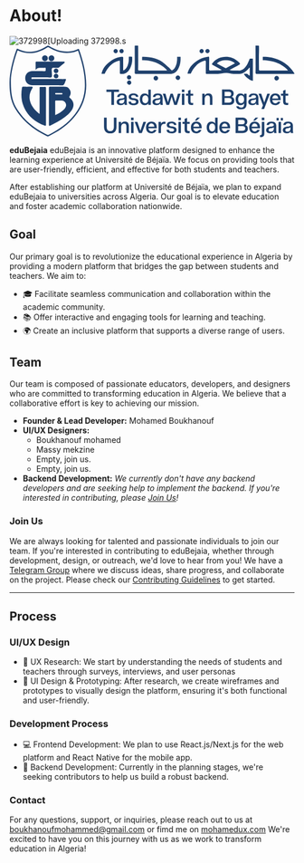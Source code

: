 # About!

![372998](https://github.com/user-attachments/assets/ba87e002-6e0d-4f4d-948f-c552e418145e)[Uploading 372998.s<?xml version="1.0" encoding="UTF-8"?>
<svg xmlns="http://www.w3.org/2000/svg" xmlns:xlink="http://www.w3.org/1999/xlink" width="381.74pt" height="122.55pt" viewBox="0 0 381.74 122.55" version="1.1">
<defs>
<clipPath id="clip1">
  <path d="M 329 0 L 381.738281 0 L 381.738281 38 L 329 38 Z M 329 0 "/>
</clipPath>
<clipPath id="clip2">
  <path d="M 335 96 L 342 96 L 342 122.550781 L 335 122.550781 Z M 335 96 "/>
</clipPath>
</defs>
<g id="surface1">
<path style=" stroke:none;fill-rule:nonzero;fill:rgb(11.799622%,25.099182%,42.399597%);fill-opacity:1;" d="M 277.8125 23.972656 C 281.410156 25.917969 284.992188 27.867188 288.589844 29.789063 C 289.035156 30.027344 289.464844 30.375 290.097656 30.03125 C 294.027344 27.902344 297.980469 25.820313 301.988281 23.6875 C 295.910156 17.996094 283.089844 18.214844 277.8125 23.972656 M 284.257813 32.554688 C 280.097656 30.261719 276.269531 28.054688 272.347656 26.035156 C 270.878906 25.277344 270.910156 24.742188 271.839844 23.519531 C 279.644531 13.242188 295.839844 12.054688 305.878906 21.082031 C 309.851563 24.648438 309.847656 24.648438 305.167969 27.097656 C 301.753906 28.886719 298.34375 30.679688 294.742188 32.570313 C 296.410156 33.304688 297.917969 33.265625 299.394531 33.300781 C 301.644531 33.351563 303.921875 33.109375 306.140625 33.359375 C 307.414063 33.503906 308.585938 33.421875 309.671875 33.148438 C 312.246094 32.503906 313.9375 30.917969 315.066406 29.789063 C 317.882813 26.988281 319.253906 23.675781 321.347656 18.609375 C 321.546875 18.121094 321.710938 17.71875 321.8125 17.460938 C 322.464844 17.425781 323.144531 17.394531 323.839844 17.382813 C 324.578125 17.367188 325.296875 17.371094 325.988281 17.382813 L 326.019531 20.167969 L 326.019531 47.160156 C 322.289063 46.90625 315.617188 41.746094 313.820313 37.710938 L 318.304688 37.703125 C 319.039063 38.425781 319.6875 39.003906 320.195313 39.441406 C 320.441406 39.652344 320.96875 40.09375 321.457031 39.992188 C 321.605469 39.960938 321.675781 39.898438 321.699219 39.875 C 321.894531 39.664063 321.761719 39.25 321.765625 38.960938 C 321.777344 35.84375 321.773438 32.722656 321.773438 29.617188 C 320.980469 29.375 320.882813 30.007813 320.632813 30.316406 C 318.941406 32.398438 316.980469 34.167969 314.761719 35.667969 C 312.5625 37.15625 310.203125 37.96875 307.480469 37.890625 C 303.332031 37.773438 299.046875 38.347656 295.085938 37.148438 C 291.203125 35.972656 287.683594 36.574219 283.902344 37.25 C 277.371094 38.421875 270.714844 37.722656 264.113281 37.871094 C 262.785156 37.902344 262.988281 37.023438 262.988281 36.222656 C 262.984375 31.449219 262.898438 26.671875 263.027344 21.90625 C 263.082031 19.925781 262.382813 19.808594 260.804688 20.347656 C 253.351563 22.890625 250.839844 26.015625 250.839844 26.015625 C 246.753906 29.886719 244.273438 34.171875 242.785156 37.484375 C 242.527344 37.613281 238.507813 37.578125 238.421875 37.441406 C 238.476563 37.214844 238.550781 36.898438 238.648438 36.519531 C 238.898438 35.578125 239.523438 33.441406 240.796875 31.101563 C 241.839844 29.179688 243.148438 27.40625 244.707031 25.789063 C 250.453125 19.828125 257.253906 15.847656 265.628906 14.890625 C 266.960938 14.738281 267.511719 14.953125 267.476563 16.511719 C 267.367188 21.554688 267.480469 26.601563 267.402344 31.648438 C 267.382813 32.992188 267.761719 33.386719 269.105469 33.34375 C 273.191406 33.199219 277.277344 33.191406 281.367188 33.121094 C 282.253906 33.105469 283.136719 33.054688 284.257813 32.554688 "/>
<path style=" stroke:none;fill-rule:nonzero;fill:rgb(13.699341%,26.699829%,43.499756%);fill-opacity:1;" d="M 1.824219 46.816406 C 1.824219 66.066406 4.074219 75.328125 9.960938 84.695313 C 19.832031 100.414063 33.941406 111.230469 50.402344 119.269531 C 51.144531 119.632813 51.792969 119.617188 52.527344 119.246094 C 66.042969 112.421875 78.257813 103.984375 87.566406 91.761719 C 95.855469 80.871094 100.554688 68.769531 100.929688 55.007813 C 101.378906 38.601563 97.4375 23.042969 92.171875 7.710938 C 91.828125 6.710938 91.363281 6.75 90.554688 7.101563 C 87.855469 8.277344 85.03125 9.015625 82.117188 9.40625 C 71.585938 10.8125 62.042969 7.941406 53.089844 2.621094 C 52.085938 2.027344 51.425781 1.960938 50.378906 2.613281 C 38.269531 10.203125 25.570313 12.796875 11.972656 6.839844 C 10.890625 6.363281 10.71875 6.859375 10.441406 7.652344 C 5.324219 22.179688 1.933594 37.039063 1.824219 46.816406 M 0 49.261719 C 0.199219 36.214844 3.789063 20.503906 9.421875 5.195313 C 9.738281 4.34375 9.9375 3.820313 11.113281 4.40625 C 24.875 11.253906 37.769531 8.625 50.078125 0.613281 C 51.308594 -0.1875 52.050781 -0.160156 53.222656 0.570313 C 61.574219 5.777344 70.550781 8.714844 80.535156 7.777344 C 84.363281 7.417969 88.046875 6.488281 91.445313 4.652344 C 92.34375 4.164063 92.753906 4.03125 93.160156 5.171875 C 98.613281 20.441406 102.644531 35.972656 102.792969 52.339844 C 102.960938 70.71875 95.921875 86.109375 83.574219 99.289063 C 74.851563 108.601563 64.324219 115.453125 52.929688 121.042969 C 52.152344 121.429688 51.441406 121.761719 50.449219 121.289063 C 33.066406 113 18.300781 101.636719 8.039063 85.046875 C 2.382813 75.90625 0 65.941406 0 49.261719 "/>
<path style=" stroke:none;fill-rule:nonzero;fill:rgb(13.699341%,26.699829%,43.499756%);fill-opacity:1;" d="M 211.226563 33.171875 C 209.546875 31.324219 207.777344 29.710938 205.914063 28.296875 C 199.933594 23.757813 194.195313 22.070313 191.390625 21.28125 C 188.5 20.46875 184.371094 19.605469 179.304688 19.523438 C 178.769531 19.515625 178.234375 19.503906 177.699219 19.492188 C 177.515625 19.046875 177.597656 15.386719 177.804688 14.941406 C 178.371094 14.949219 178.945313 14.957031 179.515625 14.964844 C 184.425781 15.039063 189.714844 15.734375 194.496094 17.007813 C 199.628906 18.378906 203.921875 20.859375 207.878906 24.371094 C 208.507813 24.929688 209.128906 25.5 209.753906 26.070313 C 211.980469 28.101563 214.429688 29.972656 216.351563 32.3125 C 217.195313 33.34375 217.835938 33.191406 218.734375 32.609375 C 222.792969 30 223.996094 23.082031 223.996094 23.082031 C 224.296875 21.667969 224.613281 19.585938 224.566406 17.003906 C 224.5625 16.347656 224.5625 15.695313 224.5625 15.042969 C 225.269531 14.960938 228.472656 14.964844 229.128906 15.042969 C 229.136719 15.300781 229.148438 15.554688 229.15625 15.8125 C 229.285156 18.933594 229.1875 25.722656 225.664063 31.589844 C 223.777344 34.734375 221.910156 35.941406 221.171875 36.367188 C 219.390625 37.402344 217.289063 37.917969 214.828125 37.90625 C 199.832031 37.816406 184.835938 37.839844 169.839844 37.914063 C 168.988281 37.917969 168.460938 37.796875 168.144531 37.476563 C 167.59375 36.914063 167.703125 35.984375 167.722656 35.738281 C 167.882813 34 167.839844 20.675781 167.707031 1.796875 C 167.734375 1.25 167.765625 0.703125 167.789063 0.160156 C 168.359375 0.0117188 171.742188 0.0117188 172.316406 0.160156 C 172.339844 0.695313 172.363281 1.234375 172.386719 1.773438 C 172.460938 18.3125 172.464844 29.925781 172.308594 31.421875 C 172.285156 31.632813 172.179688 32.453125 172.660156 32.953125 C 172.910156 33.214844 173.335938 33.339844 174.039063 33.335938 C 185.972656 33.273438 197.898438 33.300781 209.828125 33.296875 C 210.152344 33.296875 210.476563 33.242188 211.226563 33.171875 "/>
<g clip-path="url(#clip1)" clip-rule="nonzero">
<path style=" stroke:none;fill-rule:nonzero;fill:rgb(11.799622%,25.099182%,42.399597%);fill-opacity:1;" d="M 373.03125 33.144531 C 371.632813 31.5625 370.175781 30.171875 368.648438 28.9375 C 368.648438 28.933594 365.363281 26.269531 361.078125 24.195313 C 352.945313 20.257813 343.03125 19.601563 340.765625 19.476563 C 340.277344 19.457031 339.789063 19.4375 339.300781 19.414063 C 339.277344 18.679688 339.265625 17.921875 339.269531 17.144531 C 339.269531 16.414063 339.28125 15.703125 339.300781 15.003906 C 339.835938 15.007813 340.371094 15.011719 340.90625 15.015625 C 346.117188 15.046875 354.503906 15.851563 363.261719 20.300781 C 369.117188 23.277344 372.890625 26.765625 374.027344 27.804688 C 377.097656 30.628906 379.628906 33.894531 381.742188 37.480469 C 381.152344 38.117188 380.503906 37.847656 379.9375 37.847656 C 363.847656 37.867188 347.757813 37.832031 331.667969 37.90625 C 330.816406 37.910156 330.296875 37.789063 329.988281 37.472656 C 329.4375 36.914063 329.554688 35.988281 329.578125 35.746094 C 329.746094 34.015625 329.703125 20.710938 329.5625 1.796875 C 329.558594 1.210938 329.558594 0.628906 329.554688 0.046875 C 330.183594 -0.0625 333.527344 0.0234375 334.160156 0.160156 C 334.167969 0.6875 334.179688 1.214844 334.1875 1.746094 C 334.257813 5.257813 334.1875 8.082031 334.121094 9.882813 C 333.863281 17.121094 334.132813 24.367188 334.121094 31.605469 C 334.117188 32.640625 334.070313 33.355469 335.554688 33.347656 C 347.621094 33.285156 359.6875 33.308594 371.753906 33.304688 C 372.015625 33.304688 372.28125 33.242188 373.03125 33.144531 "/>
</g>
<path style=" stroke:none;fill-rule:nonzero;fill:rgb(11.799622%,25.099182%,42.399597%);fill-opacity:1;" d="M 152.269531 24.273438 C 152.269531 26.796875 152.324219 29.320313 152.25 31.839844 C 152.207031 33.328125 152.769531 33.261719 153.785156 32.664063 C 156.820313 30.871094 158.179688 26.96875 158.179688 26.96875 C 159.675781 23.140625 159.945313 19.421875 159.824219 16.539063 C 159.859375 15.964844 159.894531 15.390625 159.925781 14.8125 C 160.789063 14.871094 163.761719 14.90625 164.300781 14.890625 C 164.320313 15.445313 164.339844 16 164.355469 16.554688 C 164.546875 19.875 164.320313 25.292969 161.402344 30.625 C 159.191406 34.65625 156.828125 36.128906 156.242188 36.457031 C 154.300781 37.550781 151.992188 38.046875 149.289063 37.898438 C 148.085938 37.835938 147.835938 37.445313 147.847656 36.351563 C 147.894531 31.578125 147.871094 26.808594 147.867188 22.039063 C 147.863281 19.761719 147.824219 19.652344 145.582031 20.40625 C 139.539063 22.445313 137.089844 24.808594 136.105469 25.667969 C 131.332031 29.847656 128.746094 34.816406 127.476563 37.753906 C 126.820313 37.710938 123.898438 37.761719 123.253906 37.828125 C 123.324219 37.441406 123.4375 36.871094 123.613281 36.191406 C 125.335938 29.523438 129.746094 25.289063 132.476563 23.015625 C 137.578125 18.765625 143.265625 15.71875 150.003906 14.941406 C 151.636719 14.753906 152.496094 14.890625 152.320313 16.921875 C 152.109375 19.355469 152.269531 21.820313 152.269531 24.273438 "/>
<path style=" stroke:none;fill-rule:nonzero;fill:rgb(11.799622%,25.099182%,42.399597%);fill-opacity:1;" d="M 225.652344 46.03125 C 224.117188 46.050781 222.492188 44.433594 222.480469 42.871094 C 222.46875 41.351563 223.921875 39.910156 225.507813 39.863281 C 227.164063 39.820313 228.664063 41.308594 228.632813 42.964844 C 228.601563 44.5625 227.195313 46.007813 225.652344 46.03125 "/>
<path style=" stroke:none;fill-rule:nonzero;fill:rgb(11.799622%,25.099182%,42.399597%);fill-opacity:1;" d="M 360.941406 43.566406 C 360.941406 45.132813 359.332031 46.726563 357.773438 46.703125 C 356.226563 46.683594 354.796875 45.230469 354.777344 43.660156 C 354.757813 42.003906 356.273438 40.503906 357.914063 40.558594 C 359.503906 40.609375 360.941406 42.039063 360.941406 43.566406 "/>
<path style=" stroke:none;fill-rule:nonzero;fill:rgb(11.799622%,25.099182%,42.399597%);fill-opacity:1;" d="M 199.101563 43.507813 C 199.132813 45.109375 197.617188 46.679688 196.019531 46.703125 C 194.484375 46.722656 193.015625 45.285156 192.964844 43.714844 C 192.910156 42.058594 194.371094 40.566406 196.054688 40.558594 C 197.664063 40.550781 199.074219 41.914063 199.101563 43.507813 "/>
<path style=" stroke:none;fill-rule:nonzero;fill:rgb(13.699341%,26.699829%,43.499756%);fill-opacity:1;" d="M 268.0625 7.285156 C 268.101563 8.765625 266.769531 10.125 265.246094 10.164063 C 263.757813 10.199219 262.371094 8.898438 262.296875 7.394531 C 262.222656 5.824219 263.574219 4.488281 265.253906 4.480469 C 266.851563 4.46875 268.019531 5.636719 268.0625 7.285156 "/>
<path style=" stroke:none;fill-rule:nonzero;fill:rgb(11.799622%,25.099182%,42.399597%);fill-opacity:1;" d="M 260.144531 7.277344 C 260.15625 8.820313 258.882813 10.148438 257.371094 10.160156 C 255.804688 10.171875 254.523438 8.914063 254.519531 7.355469 C 254.515625 5.796875 255.757813 4.519531 257.3125 4.484375 C 258.859375 4.453125 260.128906 5.699219 260.144531 7.277344 "/>
<path style=" stroke:none;fill-rule:nonzero;fill:rgb(11.799622%,25.099182%,42.399597%);fill-opacity:1;" d="M 152.917969 7.292969 C 152.941406 8.8125 151.582031 10.175781 150.066406 10.15625 C 148.519531 10.140625 147.183594 8.816406 147.164063 7.289063 C 147.148438 5.847656 148.535156 4.519531 150.097656 4.484375 C 151.753906 4.449219 152.890625 5.582031 152.917969 7.292969 "/>
<path style=" stroke:none;fill-rule:nonzero;fill:rgb(11.799622%,25.099182%,42.399597%);fill-opacity:1;" d="M 145.089844 7.367188 C 145.066406 8.84375 143.660156 10.1875 142.164063 10.15625 C 140.644531 10.125 139.308594 8.746094 139.355469 7.265625 C 139.40625 5.75 140.757813 4.460938 142.273438 4.484375 C 143.789063 4.511719 145.109375 5.859375 145.089844 7.367188 "/>
<path style=" stroke:none;fill-rule:nonzero;fill:rgb(11.799622%,25.099182%,42.399597%);fill-opacity:1;" d="M 160.34375 46.632813 C 161.8125 46.640625 163.179688 48.054688 163.15625 49.539063 C 163.136719 51.03125 161.738281 52.398438 160.265625 52.367188 C 158.773438 52.335938 157.394531 50.933594 157.425781 49.46875 C 157.457031 48.023438 158.894531 46.621094 160.34375 46.632813 "/>
<path style=" stroke:none;fill-rule:nonzero;fill:rgb(11.799622%,25.099182%,42.399597%);fill-opacity:1;" d="M 163.027344 42.386719 C 163.070313 43.878906 161.722656 45.300781 160.234375 45.34375 C 158.796875 45.382813 157.328125 43.988281 157.289063 42.539063 C 157.246094 41.015625 158.53125 39.671875 160.074219 39.617188 C 161.597656 39.5625 162.984375 40.863281 163.027344 42.386719 "/>
<path style=" stroke:none;fill-rule:nonzero;fill:rgb(11.799622%,25.099182%,42.399597%);fill-opacity:1;" d="M 65.875 65.378906 C 67.164063 65.378906 68.457031 65.371094 69.742188 65.382813 C 70.472656 65.386719 70.941406 65.070313 70.933594 64.324219 C 70.921875 63.542969 70.382813 63.34375 69.683594 63.351563 C 67.171875 63.363281 64.660156 63.371094 62.148438 63.347656 C 61.460938 63.339844 61.1875 63.566406 61.195313 64.28125 C 61.207031 65.011719 61.355469 65.429688 62.210938 65.390625 C 63.429688 65.339844 64.652344 65.378906 65.875 65.378906 M 61.210938 93.019531 C 65.660156 90.863281 69.683594 88.628906 72.980469 85.308594 C 74.230469 84.046875 75.242188 82.597656 75.679688 80.8125 C 76.539063 77.300781 73.640625 73.472656 70.082031 73.460938 C 67.625 73.453125 65.167969 73.507813 62.71875 73.4375 C 61.617188 73.40625 61.171875 73.65625 61.183594 74.878906 C 61.246094 80.808594 61.210938 86.738281 61.210938 93.019531 M 52.792969 81.175781 C 52.792969 73.140625 52.835938 65.101563 52.757813 57.0625 C 52.742188 55.40625 53.320313 54.960938 54.875 54.976563 C 61.6875 55.03125 68.496094 54.976563 75.308594 55.011719 C 78.070313 55.027344 79.53125 57.039063 80.746094 59.078125 C 82.523438 62.066406 82.246094 65.144531 80.382813 68.03125 C 79.832031 68.882813 80.0625 69.238281 80.746094 69.828125 C 86.597656 74.882813 87.3125 80.550781 82.96875 86.96875 C 80.40625 90.75 76.96875 93.632813 73.324219 96.285156 C 67.636719 100.417969 61.457031 103.707031 55.128906 106.730469 C 53.082031 107.710938 52.796875 107.5 52.792969 105.289063 C 52.789063 97.253906 52.792969 89.214844 52.792969 81.175781 "/>
<path style=" stroke:none;fill-rule:nonzero;fill:rgb(11.799622%,25.099182%,42.399597%);fill-opacity:1;" d="M 35.011719 32.53125 C 35.011719 28.949219 35.074219 25.890625 34.980469 22.839844 C 34.945313 21.554688 35.511719 21.425781 36.558594 21.429688 C 42.695313 21.464844 48.828125 21.445313 54.960938 21.445313 C 60.6875 21.445313 66.410156 21.4375 72.136719 21.464844 C 72.753906 21.464844 73.613281 21.113281 73.890625 22.019531 C 74.128906 22.792969 73.515625 23.261719 72.980469 23.699219 C 70.765625 25.511719 68.507813 27.273438 66.363281 29.160156 C 65.453125 29.964844 64.472656 29.730469 63.484375 29.804688 C 61.269531 29.960938 58.300781 28.832031 57.050781 30.25 C 55.957031 31.492188 56.757813 34.394531 56.710938 36.566406 C 56.667969 38.460938 57.332031 41.003906 56.367188 42.082031 C 55.246094 43.339844 52.652344 42.449219 50.703125 42.464844 C 44.226563 42.515625 37.75 42.484375 31.277344 42.484375 C 30.3125 42.488281 29.144531 42.375 29.359375 43.84375 C 29.542969 45.105469 30.695313 44.757813 31.519531 44.761719 C 43.3125 44.773438 55.105469 44.769531 66.898438 44.769531 C 69.351563 44.769531 71.808594 44.859375 74.257813 44.738281 C 75.976563 44.65625 76.015625 45.199219 75.351563 46.53125 C 74.324219 48.59375 73.960938 51.410156 72.351563 52.640625 C 70.714844 53.890625 67.890625 52.980469 65.585938 52.988281 C 53.929688 53.019531 42.273438 53.007813 30.621094 53 C 25.105469 52.996094 21.058594 49.085938 21.03125 43.761719 C 21.003906 38.167969 25.035156 34.144531 30.699219 34.132813 C 36.085938 34.121094 41.472656 34.035156 46.851563 34.183594 C 48.742188 34.234375 48.597656 33.226563 48.503906 32.054688 C 48.421875 30.996094 49.144531 29.484375 46.941406 29.644531 C 44.769531 29.800781 42.582031 29.695313 40.398438 29.671875 C 38.304688 29.652344 36.550781 30.320313 35.011719 32.53125 "/>
<path style=" stroke:none;fill-rule:nonzero;fill:rgb(11.799622%,25.099182%,42.399597%);fill-opacity:1;" d="M 40.332031 91.492188 C 40.332031 80.078125 40.324219 69.050781 40.335938 58.027344 C 40.339844 54.8125 39.9375 55.261719 43.175781 55.222656 C 44.472656 55.210938 45.773438 55.3125 47.058594 55.199219 C 48.519531 55.070313 48.90625 55.640625 48.898438 57.050781 C 48.847656 66.25 48.871094 75.449219 48.871094 84.644531 C 48.871094 91.664063 48.839844 98.683594 48.898438 105.699219 C 48.910156 107.175781 48.382813 107.578125 47.089844 107.078125 C 32.898438 101.628906 22.246094 92.554688 17.617188 77.628906 C 15.488281 70.765625 15.597656 63.671875 16.667969 56.59375 C 16.855469 55.371094 17.367188 54.929688 18.660156 54.964844 C 22.132813 55.066406 25.609375 54.988281 29.085938 55.003906 C 31.21875 55.011719 31.550781 55.570313 30.417969 57.394531 C 28.105469 61.117188 26.664063 65.082031 26.824219 69.53125 C 27.082031 76.554688 30.566406 82.042969 35.148438 86.996094 C 36.613281 88.582031 38.183594 90.066406 40.332031 91.492188 "/>
<path style=" stroke:none;fill-rule:nonzero;fill:rgb(11.799622%,25.099182%,42.399597%);fill-opacity:1;" d="M 56.230469 13.078125 C 58.453125 13.070313 60.078125 14.710938 60.054688 16.941406 C 60.03125 19.023438 58.386719 20.726563 56.339844 20.792969 C 54.226563 20.859375 52.421875 19.105469 52.390625 16.953125 C 52.351563 14.761719 54.015625 13.085938 56.230469 13.078125 "/>
<path style=" stroke:none;fill-rule:nonzero;fill:rgb(11.799622%,25.099182%,42.399597%);fill-opacity:1;" d="M 47.546875 13.078125 C 49.730469 13.113281 51.40625 14.867188 51.324219 17.03125 C 51.246094 19.085938 49.519531 20.777344 47.480469 20.792969 C 45.386719 20.8125 43.59375 18.992188 43.605469 16.859375 C 43.621094 14.667969 45.316406 13.039063 47.546875 13.078125 "/>
<path style=" stroke:none;fill-rule:nonzero;fill:rgb(11.799622%,25.099182%,42.399597%);fill-opacity:1;" d="M 65.5 33.777344 C 65.535156 35.496094 64.1875 36.863281 62.429688 36.886719 C 60.699219 36.90625 59.277344 35.554688 59.246094 33.867188 C 59.214844 32.199219 60.640625 30.761719 62.335938 30.738281 C 64.046875 30.714844 65.464844 32.074219 65.5 33.777344 "/>
<path style=" stroke:none;fill-rule:nonzero;fill:rgb(11.799622%,25.099182%,42.399597%);fill-opacity:1;" d="M 65.492188 40.675781 C 65.519531 42.402344 64.195313 43.75 62.4375 43.777344 C 60.699219 43.804688 59.285156 42.480469 59.246094 40.789063 C 59.210938 39.144531 60.65625 37.664063 62.328125 37.632813 C 64.023438 37.597656 65.46875 38.988281 65.492188 40.675781 "/>
<path style=" stroke:none;fill-rule:nonzero;fill:rgb(11.799622%,25.099182%,42.399597%);fill-opacity:1;" d="M 129.820313 61.921875 L 129.820313 58.796875 L 146.601563 58.796875 L 146.601563 61.921875 L 139.964844 61.921875 L 139.964844 79.371094 L 136.457031 79.371094 L 136.457031 61.921875 "/>
<path style=" stroke:none;fill-rule:nonzero;fill:rgb(11.799622%,25.099182%,42.399597%);fill-opacity:1;" d="M 146.894531 75.3125 C 146.894531 76.675781 147.878906 77.457031 149.734375 77.457031 C 152.484375 77.457031 153.878906 75.777344 153.878906 72.675781 L 153.878906 71.542969 C 153.558594 71.921875 152.890625 72.183594 152.34375 72.386719 C 152.078125 72.5 151.238281 72.648438 150.980469 72.734375 L 150.226563 72.878906 C 149.847656 72.9375 149.589844 72.964844 149.5 72.996094 C 148.109375 73.285156 146.894531 73.746094 146.894531 75.3125 M 157.066406 75.429688 C 157.066406 76.964844 157.269531 78.414063 157.414063 78.964844 L 157.527344 79.371094 L 154.3125 79.371094 C 154.167969 78.875 154.050781 78.210938 153.964844 77.3125 C 152.890625 78.933594 151.152344 79.746094 148.746094 79.746094 C 145.414063 79.746094 143.558594 78.152344 143.558594 75.457031 C 143.558594 74.152344 144.023438 73.109375 144.691406 72.5 C 145.820313 71.457031 147.328125 71.109375 148.863281 70.851563 C 149.152344 70.820313 149.5 70.761719 149.9375 70.734375 C 150.835938 70.617188 151.238281 70.558594 151.90625 70.445313 C 153.125 70.183594 153.878906 69.71875 153.878906 68.472656 C 153.878906 67.601563 153.125 66.328125 150.71875 66.328125 C 148.746094 66.328125 147.589844 67.167969 147.328125 68.675781 L 144.167969 68.675781 C 144.34375 66.53125 145.734375 63.953125 150.6875 63.953125 C 155.066406 63.953125 157.066406 66.070313 157.066406 69.429688 "/>
<path style=" stroke:none;fill-rule:nonzero;fill:rgb(11.799622%,25.099182%,42.399597%);fill-opacity:1;" d="M 159.441406 74.964844 L 162.777344 74.964844 C 162.777344 76.558594 163.90625 77.371094 166.195313 77.371094 C 168.425781 77.371094 169.527344 76.5 169.527344 75.195313 C 169.527344 74.589844 169.269531 74.09375 168.949219 73.835938 C 168.804688 73.691406 168.542969 73.574219 168.195313 73.488281 C 167.527344 73.253906 167.179688 73.195313 166.136719 72.996094 C 164.570313 72.734375 163.617188 72.53125 163.238281 72.445313 C 161.585938 72.011719 160.515625 71.285156 160.023438 70.269531 C 159.820313 69.777344 159.703125 69.226563 159.703125 68.617188 C 159.703125 65.75 161.933594 63.953125 166.023438 63.953125 C 170.078125 63.953125 172.542969 65.71875 172.542969 68.589844 L 169.324219 68.589844 C 169.324219 67.226563 168.195313 66.328125 166.078125 66.328125 C 164.078125 66.328125 162.976563 67.140625 162.976563 68.386719 C 162.976563 69.167969 163.324219 69.488281 163.820313 69.835938 C 163.964844 69.921875 164.167969 69.980469 164.457031 70.070313 C 165.066406 70.214844 165.296875 70.269531 166.136719 70.414063 L 166.832031 70.53125 C 167.671875 70.648438 167.90625 70.675781 168.6875 70.878906 C 169.5 71.023438 169.789063 71.167969 170.457031 71.429688 C 171.847656 71.921875 172.832031 73.082031 172.832031 74.9375 C 172.832031 77.542969 170.976563 79.746094 166.109375 79.746094 C 161.558594 79.746094 159.441406 77.863281 159.441406 74.964844 "/>
<path style=" stroke:none;fill-rule:nonzero;fill:rgb(11.799622%,25.099182%,42.399597%);fill-opacity:1;" d="M 185.933594 71.863281 C 185.933594 70.214844 185.554688 68.90625 184.832031 68.011719 C 184.105469 67.109375 183.121094 66.648438 181.902344 66.648438 C 180.714844 66.648438 179.730469 67.109375 178.976563 68.011719 C 178.253906 68.90625 177.875 70.214844 177.875 71.863281 C 177.875 73.515625 178.253906 74.820313 178.976563 75.71875 C 179.730469 76.617188 180.714844 77.050781 181.902344 77.050781 C 183.121094 77.050781 184.105469 76.617188 184.832031 75.71875 C 185.554688 74.820313 185.933594 73.515625 185.933594 71.863281 M 189.234375 58.796875 L 189.234375 79.371094 L 185.933594 79.371094 L 185.933594 77.226563 C 184.859375 78.90625 183.207031 79.746094 180.976563 79.746094 C 176.890625 79.746094 174.601563 76.269531 174.601563 71.863281 C 174.601563 67.402344 176.890625 63.953125 180.976563 63.953125 C 183.207031 63.953125 184.859375 64.792969 185.933594 66.503906 L 185.933594 58.796875 "/>
<path style=" stroke:none;fill-rule:nonzero;fill:rgb(11.799622%,25.099182%,42.399597%);fill-opacity:1;" d="M 194.890625 75.3125 C 194.890625 76.675781 195.871094 77.457031 197.726563 77.457031 C 200.480469 77.457031 201.871094 75.777344 201.871094 72.675781 L 201.871094 71.542969 C 201.554688 71.921875 200.886719 72.183594 200.335938 72.386719 C 200.074219 72.5 199.234375 72.648438 198.972656 72.734375 L 198.222656 72.878906 C 197.84375 72.9375 197.582031 72.964844 197.496094 72.996094 C 196.105469 73.285156 194.890625 73.746094 194.890625 75.3125 M 205.0625 75.429688 C 205.0625 76.964844 205.265625 78.414063 205.410156 78.964844 L 205.523438 79.371094 L 202.308594 79.371094 C 202.160156 78.875 202.046875 78.210938 201.960938 77.3125 C 200.886719 78.933594 199.148438 79.746094 196.742188 79.746094 C 193.410156 79.746094 191.554688 78.152344 191.554688 75.457031 C 191.554688 74.152344 192.019531 73.109375 192.6875 72.5 C 193.816406 71.457031 195.324219 71.109375 196.859375 70.851563 C 197.148438 70.820313 197.496094 70.761719 197.929688 70.734375 C 198.828125 70.617188 199.234375 70.558594 199.902344 70.445313 C 201.117188 70.183594 201.871094 69.71875 201.871094 68.472656 C 201.871094 67.601563 201.117188 66.328125 198.714844 66.328125 C 196.742188 66.328125 195.582031 67.167969 195.324219 68.675781 L 192.164063 68.675781 C 192.339844 66.53125 193.730469 63.953125 198.683594 63.953125 C 203.0625 63.953125 205.0625 66.070313 205.0625 69.429688 "/>
<path style=" stroke:none;fill-rule:nonzero;fill:rgb(11.799622%,25.099182%,42.399597%);fill-opacity:1;" d="M 220.652344 79.371094 L 217.203125 68.214844 L 213.8125 79.371094 L 210.191406 79.371094 L 205.351563 64.328125 L 208.914063 64.328125 L 212.132813 75.835938 L 215.726563 64.328125 L 218.714844 64.328125 L 222.304688 75.835938 L 225.523438 64.328125 L 229.089844 64.328125 L 224.246094 79.371094 "/>
<path style=" stroke:none;fill-rule:nonzero;fill:rgb(11.799622%,25.099182%,42.399597%);fill-opacity:1;" d="M 230.945313 64.328125 L 234.246094 64.328125 L 234.246094 79.371094 L 230.945313 79.371094 Z M 234.277344 62.15625 L 230.886719 62.15625 L 230.886719 58.796875 L 234.277344 58.796875 Z M 234.277344 62.15625 "/>
<path style=" stroke:none;fill-rule:nonzero;fill:rgb(11.799622%,25.099182%,42.399597%);fill-opacity:1;" d="M 239.175781 74.269531 L 239.175781 67.050781 L 236.363281 67.050781 L 236.363281 64.328125 L 239.175781 64.328125 L 239.175781 60.390625 L 242.480469 59.113281 L 242.480469 64.328125 L 245.984375 64.328125 L 245.984375 67.050781 L 242.480469 67.050781 L 242.480469 73.976563 C 242.480469 76.066406 243.144531 76.820313 244.738281 76.820313 C 245.113281 76.820313 245.609375 76.761719 245.839844 76.730469 L 245.984375 76.703125 L 245.984375 79.339844 C 245.085938 79.425781 244.332031 79.488281 243.695313 79.488281 C 240.480469 79.488281 239.175781 77.890625 239.175781 74.269531 "/>
<path style=" stroke:none;fill-rule:nonzero;fill:rgb(11.799622%,25.099182%,42.399597%);fill-opacity:1;" d="M 268.476563 79.371094 L 268.476563 70.617188 C 268.476563 67.835938 267.460938 66.734375 265.402344 66.734375 C 262.882813 66.734375 261.433594 68.503906 261.433594 71.980469 L 261.433594 79.371094 L 258.160156 79.371094 L 258.160156 64.328125 L 261.433594 64.328125 L 261.433594 67.023438 C 262.011719 65.605469 263.402344 63.953125 266.5625 63.953125 C 269.894531 63.953125 271.78125 65.75 271.78125 69.777344 L 271.78125 79.371094 "/>
<path style=" stroke:none;fill-rule:nonzero;fill:rgb(11.799622%,25.099182%,42.399597%);fill-opacity:1;" d="M 288.152344 70.125 L 288.152344 76.386719 L 293.601563 76.386719 C 296.269531 76.386719 297.601563 75.371094 297.601563 73.3125 C 297.601563 71.195313 296.269531 70.125 293.601563 70.125 Z M 288.152344 61.777344 L 288.152344 67.632813 L 293.398438 67.632813 C 295.746094 67.632813 296.9375 66.648438 296.9375 64.675781 C 296.9375 62.386719 295.339844 61.777344 293.398438 61.777344 Z M 284.648438 79.371094 L 284.648438 58.792969 L 293.484375 58.792969 C 297.773438 58.792969 300.296875 60.792969 300.296875 64.15625 C 300.296875 66.15625 299.457031 67.632813 297.746094 68.589844 C 299.949219 69.488281 301.136719 71.167969 301.136719 73.574219 C 301.136719 77.082031 298.527344 79.371094 294.125 79.371094 "/>
<path style=" stroke:none;fill-rule:nonzero;fill:rgb(11.799622%,25.099182%,42.399597%);fill-opacity:1;" d="M 310.269531 66.648438 C 307.863281 66.648438 306.269531 68.53125 306.269531 71.863281 C 306.269531 75.140625 307.832031 76.996094 310.269531 76.996094 C 312.671875 76.996094 314.265625 75.140625 314.265625 71.863281 C 314.265625 68.53125 312.671875 66.648438 310.269531 66.648438 M 314.265625 77.574219 L 314.265625 77.226563 C 313.195313 78.878906 311.542969 79.6875 309.339844 79.6875 C 305.253906 79.6875 302.964844 76.269531 302.964844 71.863281 C 302.964844 67.429688 305.253906 63.953125 309.339844 63.953125 C 311.515625 63.953125 313.164063 64.792969 314.265625 66.472656 L 314.265625 64.328125 L 317.570313 64.328125 L 317.570313 77.136719 C 317.539063 81.574219 316.730469 85.253906 310.324219 85.28125 C 305.835938 85.28125 304.355469 83.457031 303.574219 81.253906 L 306.90625 81.253906 C 307.515625 82.355469 308.671875 82.90625 310.382813 82.90625 C 313.511719 82.90625 314.265625 81.109375 314.265625 77.574219 "/>
<path style=" stroke:none;fill-rule:nonzero;fill:rgb(11.799622%,25.099182%,42.399597%);fill-opacity:1;" d="M 323.195313 75.3125 C 323.195313 76.675781 324.179688 77.457031 326.035156 77.457031 C 328.789063 77.457031 330.179688 75.777344 330.179688 72.675781 L 330.179688 71.542969 C 329.859375 71.921875 329.191406 72.183594 328.644531 72.386719 C 328.382813 72.5 327.542969 72.648438 327.28125 72.734375 L 326.527344 72.878906 C 326.148438 72.9375 325.890625 72.964844 325.800781 72.996094 C 324.414063 73.285156 323.195313 73.746094 323.195313 75.3125 M 333.367188 75.429688 C 333.367188 76.964844 333.570313 78.414063 333.714844 78.964844 L 333.828125 79.371094 L 330.613281 79.371094 C 330.46875 78.875 330.351563 78.210938 330.265625 77.3125 C 329.191406 78.933594 327.453125 79.746094 325.050781 79.746094 C 321.714844 79.746094 319.859375 78.152344 319.859375 75.457031 C 319.859375 74.152344 320.324219 73.109375 320.992188 72.5 C 322.121094 71.457031 323.628906 71.109375 325.164063 70.851563 C 325.453125 70.820313 325.800781 70.761719 326.238281 70.734375 C 327.136719 70.617188 327.542969 70.558594 328.210938 70.445313 C 329.425781 70.183594 330.179688 69.71875 330.179688 68.472656 C 330.179688 67.601563 329.425781 66.328125 327.019531 66.328125 C 325.050781 66.328125 323.890625 67.167969 323.628906 68.675781 L 320.46875 68.675781 C 320.644531 66.53125 322.035156 63.953125 326.988281 63.953125 C 331.367188 63.953125 333.367188 66.070313 333.367188 69.429688 "/>
<path style=" stroke:none;fill-rule:nonzero;fill:rgb(11.799622%,25.099182%,42.399597%);fill-opacity:1;" d="M 333.601563 64.328125 L 337.164063 64.328125 L 341.222656 76.183594 L 345.277344 64.328125 L 348.84375 64.328125 L 341.019531 84.90625 L 337.453125 84.90625 L 339.511719 79.949219 "/>
<path style=" stroke:none;fill-rule:nonzero;fill:rgb(11.799622%,25.099182%,42.399597%);fill-opacity:1;" d="M 352.0625 70.878906 L 359.914063 70.878906 C 359.65625 68.011719 358.175781 66.472656 356.0625 66.472656 C 353.859375 66.472656 352.320313 68.125 352.0625 70.878906 M 363.1875 72.90625 L 352.0625 72.90625 C 352.378906 75.660156 353.886719 77.226563 356.0625 77.226563 C 357.570313 77.226563 358.753906 76.472656 359.453125 75.195313 L 362.8125 75.195313 C 361.769531 78.09375 359.335938 79.746094 356.0625 79.746094 C 353.769531 79.746094 351.976563 79.050781 350.699219 77.632813 C 349.421875 76.210938 348.785156 74.296875 348.785156 71.949219 C 348.785156 67.398438 351.335938 63.953125 356.03125 63.953125 C 358.261719 63.953125 360.003906 64.675781 361.277344 66.125 C 362.582031 67.546875 363.21875 69.488281 363.21875 71.949219 "/>
<path style=" stroke:none;fill-rule:nonzero;fill:rgb(11.799622%,25.099182%,42.399597%);fill-opacity:1;" d="M 366.464844 74.269531 L 366.464844 67.050781 L 363.65625 67.050781 L 363.65625 64.328125 L 366.464844 64.328125 L 366.464844 60.390625 L 369.769531 59.113281 L 369.769531 64.328125 L 373.277344 64.328125 L 373.277344 67.050781 L 369.769531 67.050781 L 369.769531 73.976563 C 369.769531 76.066406 370.4375 76.820313 372.03125 76.820313 C 372.40625 76.820313 372.898438 76.761719 373.132813 76.730469 L 373.277344 76.703125 L 373.277344 79.339844 C 372.378906 79.425781 371.625 79.488281 370.988281 79.488281 C 367.769531 79.488281 366.464844 77.890625 366.464844 74.269531 "/>
<path style=" stroke:none;fill-rule:nonzero;fill:rgb(11.799622%,25.099182%,42.399597%);fill-opacity:1;" d="M 126.617188 108.582031 L 126.617188 96.4375 L 130.152344 96.4375 L 130.152344 108.492188 C 130.152344 110.550781 130.558594 112.027344 131.34375 112.957031 C 132.210938 113.941406 133.429688 114.433594 134.964844 114.433594 C 136.53125 114.433594 137.746094 113.941406 138.585938 112.957031 C 139.398438 112.027344 139.804688 110.550781 139.804688 108.492188 L 139.804688 96.4375 L 143.3125 96.4375 L 143.3125 108.582031 C 143.3125 111.566406 142.585938 113.796875 141.109375 115.277344 C 139.628906 116.753906 137.601563 117.476563 134.964844 117.476563 C 132.355469 117.476563 130.328125 116.753906 128.851563 115.277344 C 127.371094 113.796875 126.617188 111.566406 126.617188 108.582031 "/>
<path style=" stroke:none;fill-rule:nonzero;fill:rgb(11.799622%,25.099182%,42.399597%);fill-opacity:1;" d="M 156.558594 117.011719 L 156.558594 108.261719 C 156.558594 105.480469 155.542969 104.378906 153.484375 104.378906 C 150.964844 104.378906 149.515625 106.148438 149.515625 109.621094 L 149.515625 117.011719 L 146.238281 117.011719 L 146.238281 101.972656 L 149.515625 101.972656 L 149.515625 104.667969 C 150.09375 103.246094 151.484375 101.597656 154.644531 101.597656 C 157.976563 101.597656 159.859375 103.394531 159.859375 107.421875 L 159.859375 117.011719 "/>
<path style=" stroke:none;fill-rule:nonzero;fill:rgb(11.799622%,25.099182%,42.399597%);fill-opacity:1;" d="M 162.875 101.972656 L 166.179688 101.972656 L 166.179688 117.011719 L 162.875 117.011719 Z M 166.207031 99.800781 L 162.816406 99.800781 L 162.816406 96.4375 L 166.207031 96.4375 Z M 166.207031 99.800781 "/>
<path style=" stroke:none;fill-rule:nonzero;fill:rgb(11.799622%,25.099182%,42.399597%);fill-opacity:1;" d="M 182.929688 101.972656 L 177.25 117.011719 L 173.398438 117.011719 L 167.6875 101.972656 L 171.253906 101.972656 L 175.308594 113.96875 L 179.367188 101.972656 "/>
<path style=" stroke:none;fill-rule:nonzero;fill:rgb(11.799622%,25.099182%,42.399597%);fill-opacity:1;" d="M 186.148438 108.523438 L 194.003906 108.523438 C 193.742188 105.65625 192.265625 104.117188 190.148438 104.117188 C 187.945313 104.117188 186.410156 105.769531 186.148438 108.523438 M 197.277344 110.550781 L 186.148438 110.550781 C 186.46875 113.304688 187.972656 114.871094 190.148438 114.871094 C 191.65625 114.871094 192.84375 114.117188 193.539063 112.839844 L 196.898438 112.839844 C 195.855469 115.738281 193.421875 117.390625 190.148438 117.390625 C 187.859375 117.390625 186.0625 116.695313 184.785156 115.277344 C 183.511719 113.855469 182.871094 111.941406 182.871094 109.59375 C 182.871094 105.042969 185.425781 101.597656 190.117188 101.597656 C 192.351563 101.597656 194.089844 102.320313 195.363281 103.769531 C 196.667969 105.191406 197.304688 107.128906 197.304688 109.59375 "/>
<path style=" stroke:none;fill-rule:nonzero;fill:rgb(11.799622%,25.099182%,42.399597%);fill-opacity:1;" d="M 208.753906 101.914063 L 208.929688 101.945313 L 208.929688 104.785156 C 208.492188 104.695313 208 104.640625 207.449219 104.640625 C 204.523438 104.640625 202.871094 106.378906 202.871094 110.753906 L 202.871094 117.015625 L 199.597656 117.015625 L 199.597656 101.972656 L 202.871094 101.972656 L 202.871094 104.726563 C 203.363281 103.539063 204.523438 101.800781 207.421875 101.800781 C 207.972656 101.800781 208.523438 101.886719 208.753906 101.914063 "/>
<path style=" stroke:none;fill-rule:nonzero;fill:rgb(11.799622%,25.099182%,42.399597%);fill-opacity:1;" d="M 210.40625 112.609375 L 213.738281 112.609375 C 213.738281 114.203125 214.871094 115.015625 217.160156 115.015625 C 219.390625 115.015625 220.492188 114.144531 220.492188 112.839844 C 220.492188 112.230469 220.230469 111.738281 219.914063 111.476563 C 219.769531 111.332031 219.507813 111.21875 219.160156 111.132813 C 218.492188 110.898438 218.144531 110.839844 217.101563 110.636719 C 215.535156 110.378906 214.578125 110.175781 214.203125 110.085938 C 212.550781 109.652344 211.480469 108.929688 210.984375 107.914063 C 210.785156 107.421875 210.667969 106.871094 210.667969 106.261719 C 210.667969 103.394531 212.898438 101.597656 216.984375 101.597656 C 221.042969 101.597656 223.507813 103.367188 223.507813 106.234375 L 220.289063 106.234375 C 220.289063 104.871094 219.160156 103.972656 217.042969 103.972656 C 215.042969 103.972656 213.941406 104.785156 213.941406 106.03125 C 213.941406 106.8125 214.289063 107.128906 214.78125 107.480469 C 214.929688 107.566406 215.132813 107.625 215.421875 107.710938 C 216.027344 107.855469 216.261719 107.914063 217.101563 108.058594 L 217.796875 108.175781 C 218.636719 108.292969 218.867188 108.320313 219.652344 108.523438 C 220.464844 108.667969 220.753906 108.8125 221.421875 109.074219 C 222.808594 109.566406 223.796875 110.726563 223.796875 112.582031 C 223.796875 115.1875 221.941406 117.390625 217.070313 117.390625 C 212.523438 117.390625 210.40625 115.507813 210.40625 112.609375 "/>
<path style=" stroke:none;fill-rule:nonzero;fill:rgb(11.799622%,25.099182%,42.399597%);fill-opacity:1;" d="M 226.289063 101.972656 L 229.59375 101.972656 L 229.59375 117.011719 L 226.289063 117.011719 Z M 229.621094 99.800781 L 226.230469 99.800781 L 226.230469 96.4375 L 229.621094 96.4375 Z M 229.621094 99.800781 "/>
<path style=" stroke:none;fill-rule:nonzero;fill:rgb(11.799622%,25.099182%,42.399597%);fill-opacity:1;" d="M 234.519531 111.914063 L 234.519531 104.695313 L 231.710938 104.695313 L 231.710938 101.972656 L 234.519531 101.972656 L 234.519531 98.03125 L 237.824219 96.757813 L 237.824219 101.972656 L 241.332031 101.972656 L 241.332031 104.695313 L 237.824219 104.695313 L 237.824219 111.621094 C 237.824219 113.710938 238.492188 114.464844 240.085938 114.464844 C 240.460938 114.464844 240.953125 114.40625 241.1875 114.375 L 241.332031 114.347656 L 241.332031 116.984375 C 240.433594 117.070313 239.679688 117.132813 239.039063 117.132813 C 235.824219 117.132813 234.519531 115.535156 234.519531 111.914063 "/>
<path style=" stroke:none;fill-rule:nonzero;fill:rgb(11.799622%,25.099182%,42.399597%);fill-opacity:1;" d="M 255.011719 96.382813 L 250.78125 100.292969 L 248.257813 100.292969 L 251.386719 96.382813 Z M 246.285156 108.523438 L 254.140625 108.523438 C 253.878906 105.652344 252.402344 104.117188 250.285156 104.117188 C 248.085938 104.117188 246.550781 105.769531 246.285156 108.523438 M 257.414063 110.550781 L 246.285156 110.550781 C 246.605469 113.304688 248.113281 114.871094 250.285156 114.871094 C 251.792969 114.871094 252.980469 114.113281 253.675781 112.84375 L 257.039063 112.84375 C 255.996094 115.738281 253.5625 117.390625 250.285156 117.390625 C 247.996094 117.390625 246.199219 116.695313 244.925781 115.277344 C 243.652344 113.855469 243.011719 111.941406 243.011719 109.59375 C 243.011719 105.042969 245.5625 101.597656 250.257813 101.597656 C 252.488281 101.597656 254.230469 102.320313 255.503906 103.769531 C 256.808594 105.191406 257.445313 107.132813 257.445313 109.59375 "/>
<path style=" stroke:none;fill-rule:nonzero;fill:rgb(11.799622%,25.099182%,42.399597%);fill-opacity:1;" d="M 275.441406 109.507813 C 275.441406 107.859375 275.066406 106.550781 274.339844 105.65625 C 273.617188 104.753906 272.632813 104.292969 271.414063 104.292969 C 270.226563 104.292969 269.242188 104.753906 268.488281 105.65625 C 267.761719 106.550781 267.386719 107.859375 267.386719 109.507813 C 267.386719 111.160156 267.761719 112.464844 268.488281 113.363281 C 269.242188 114.261719 270.226563 114.695313 271.414063 114.695313 C 272.632813 114.695313 273.617188 114.261719 274.339844 113.363281 C 275.066406 112.464844 275.441406 111.160156 275.441406 109.507813 M 278.746094 96.4375 L 278.746094 117.011719 L 275.441406 117.011719 L 275.441406 114.871094 C 274.371094 116.550781 272.71875 117.390625 270.488281 117.390625 C 266.402344 117.390625 264.113281 113.914063 264.113281 109.507813 C 264.113281 105.042969 266.402344 101.597656 270.488281 101.597656 C 272.71875 101.597656 274.371094 102.4375 275.441406 104.148438 L 275.441406 96.4375 "/>
<path style=" stroke:none;fill-rule:nonzero;fill:rgb(11.799622%,25.099182%,42.399597%);fill-opacity:1;" d="M 284.34375 108.523438 L 292.195313 108.523438 C 291.933594 105.65625 290.457031 104.117188 288.339844 104.117188 C 286.140625 104.117188 284.601563 105.769531 284.34375 108.523438 M 295.46875 110.550781 L 284.34375 110.550781 C 284.660156 113.304688 286.167969 114.871094 288.339844 114.871094 C 289.847656 114.871094 291.035156 114.117188 291.730469 112.839844 L 295.09375 112.839844 C 294.050781 115.738281 291.617188 117.390625 288.339844 117.390625 C 286.050781 117.390625 284.253906 116.695313 282.980469 115.277344 C 281.703125 113.855469 281.066406 111.941406 281.066406 109.59375 C 281.066406 105.042969 283.617188 101.597656 288.3125 101.597656 C 290.542969 101.597656 292.28125 102.320313 293.558594 103.769531 C 294.863281 105.191406 295.5 107.128906 295.5 109.59375 "/>
<path style=" stroke:none;fill-rule:nonzero;fill:rgb(11.799622%,25.099182%,42.399597%);fill-opacity:1;" d="M 306.339844 107.769531 L 306.339844 114.03125 L 311.785156 114.03125 C 314.453125 114.03125 315.785156 113.015625 315.785156 110.957031 C 315.785156 108.839844 314.453125 107.769531 311.785156 107.769531 Z M 306.339844 99.421875 L 306.339844 105.277344 L 311.585938 105.277344 C 313.933594 105.277344 315.121094 104.292969 315.121094 102.320313 C 315.121094 100.03125 313.527344 99.421875 311.585938 99.421875 Z M 302.832031 117.011719 L 302.832031 96.4375 L 311.671875 96.4375 C 315.960938 96.4375 318.484375 98.4375 318.484375 101.800781 C 318.484375 103.800781 317.640625 105.277344 315.933594 106.234375 C 318.132813 107.128906 319.320313 108.8125 319.320313 111.21875 C 319.320313 114.726563 316.714844 117.011719 312.308594 117.011719 "/>
<path style=" stroke:none;fill-rule:nonzero;fill:rgb(11.799622%,25.099182%,42.399597%);fill-opacity:1;" d="M 333.148438 96.382813 L 328.914063 100.292969 L 326.394531 100.292969 L 329.523438 96.382813 Z M 324.421875 108.523438 L 332.277344 108.523438 C 332.015625 105.652344 330.539063 104.117188 328.421875 104.117188 C 326.222656 104.117188 324.6875 105.769531 324.421875 108.523438 M 335.550781 110.550781 L 324.421875 110.550781 C 324.742188 113.304688 326.25 114.871094 328.421875 114.871094 C 329.929688 114.871094 331.121094 114.113281 331.8125 112.84375 L 335.175781 112.84375 C 334.132813 115.738281 331.699219 117.390625 328.421875 117.390625 C 326.132813 117.390625 324.339844 116.695313 323.0625 115.277344 C 321.789063 113.855469 321.148438 111.941406 321.148438 109.59375 C 321.148438 105.042969 323.699219 101.597656 328.394531 101.597656 C 330.628906 101.597656 332.367188 102.320313 333.640625 103.769531 C 334.945313 105.191406 335.582031 107.132813 335.582031 109.59375 "/>
<g clip-path="url(#clip2)" clip-rule="nonzero">
<path style=" stroke:none;fill-rule:nonzero;fill:rgb(11.799622%,25.099182%,42.399597%);fill-opacity:1;" d="M 341.347656 99.800781 L 337.957031 99.800781 L 337.957031 96.4375 L 341.347656 96.4375 Z M 341.320313 117.59375 C 341.320313 120.722656 339.902344 122.550781 336.769531 122.550781 L 335.582031 122.550781 L 335.582031 119.882813 L 336.015625 119.882813 C 337.320313 119.882813 338.015625 119.1875 338.015625 117.421875 L 338.015625 101.972656 L 341.320313 101.972656 "/>
</g>
<path style=" stroke:none;fill-rule:nonzero;fill:rgb(11.799622%,25.099182%,42.399597%);fill-opacity:1;" d="M 347.117188 112.957031 C 347.117188 114.316406 348.101563 115.101563 349.957031 115.101563 C 352.710938 115.101563 354.101563 113.421875 354.101563 110.320313 L 354.101563 109.1875 C 353.78125 109.566406 353.117188 109.828125 352.566406 110.027344 C 352.304688 110.144531 351.464844 110.289063 351.203125 110.378906 L 350.449219 110.523438 C 350.074219 110.582031 349.8125 110.609375 349.726563 110.640625 C 348.335938 110.929688 347.117188 111.390625 347.117188 112.957031 M 357.289063 113.074219 C 357.289063 114.609375 357.492188 116.058594 357.636719 116.605469 L 357.753906 117.015625 L 354.535156 117.015625 C 354.390625 116.519531 354.277344 115.855469 354.1875 114.957031 C 353.117188 116.578125 351.378906 117.390625 348.972656 117.390625 C 345.640625 117.390625 343.785156 115.796875 343.785156 113.101563 C 343.785156 111.796875 344.246094 110.753906 344.914063 110.144531 C 346.046875 109.101563 347.554688 108.753906 349.089844 108.492188 C 349.378906 108.464844 349.726563 108.40625 350.160156 108.378906 C 351.058594 108.261719 351.464844 108.203125 352.132813 108.089844 C 353.347656 107.828125 354.101563 107.363281 354.101563 106.117188 C 354.101563 105.246094 353.347656 103.972656 350.941406 103.972656 C 348.972656 103.972656 347.8125 104.8125 347.554688 106.320313 L 344.394531 106.320313 C 344.566406 104.175781 345.957031 101.597656 350.914063 101.597656 C 355.289063 101.597656 357.289063 103.714844 357.289063 107.074219 "/>
<path style=" stroke:none;fill-rule:nonzero;fill:rgb(11.799622%,25.099182%,42.399597%);fill-opacity:1;" d="M 363.40625 96.757813 L 366.273438 96.757813 L 366.273438 100.234375 L 363.40625 100.234375 Z M 360.363281 101.972656 L 363.667969 101.972656 L 363.667969 117.011719 L 360.363281 117.011719 Z M 360.59375 100.234375 L 357.753906 100.234375 L 357.753906 96.757813 L 360.59375 96.757813 Z M 360.59375 100.234375 "/>
<path style=" stroke:none;fill-rule:nonzero;fill:rgb(11.799622%,25.099182%,42.399597%);fill-opacity:1;" d="M 369.464844 112.957031 C 369.464844 114.316406 370.449219 115.101563 372.304688 115.101563 C 375.058594 115.101563 376.449219 113.421875 376.449219 110.320313 L 376.449219 109.1875 C 376.128906 109.566406 375.464844 109.828125 374.910156 110.027344 C 374.652344 110.144531 373.8125 110.289063 373.550781 110.378906 L 372.796875 110.523438 C 372.421875 110.582031 372.15625 110.609375 372.070313 110.640625 C 370.679688 110.929688 369.464844 111.390625 369.464844 112.957031 M 379.636719 113.074219 C 379.636719 114.609375 379.839844 116.058594 379.984375 116.605469 L 380.101563 117.015625 L 376.882813 117.015625 C 376.738281 116.519531 376.621094 115.855469 376.535156 114.957031 C 375.464844 116.578125 373.722656 117.390625 371.316406 117.390625 C 367.984375 117.390625 366.132813 115.796875 366.132813 113.101563 C 366.132813 111.796875 366.59375 110.753906 367.261719 110.144531 C 368.390625 109.101563 369.898438 108.753906 371.433594 108.492188 C 371.722656 108.464844 372.070313 108.40625 372.507813 108.378906 C 373.40625 108.261719 373.8125 108.203125 374.476563 108.089844 C 375.695313 107.828125 376.449219 107.363281 376.449219 106.117188 C 376.449219 105.246094 375.695313 103.972656 373.289063 103.972656 C 371.316406 103.972656 370.160156 104.8125 369.898438 106.320313 L 366.738281 106.320313 C 366.914063 104.175781 368.304688 101.597656 373.261719 101.597656 C 377.636719 101.597656 379.636719 103.714844 379.636719 107.074219 "/>
</g>
</svg>




**eduBejaia** 
eduBejaia is an innovative platform designed to enhance the learning experience at Université de Béjaïa. We focus on providing tools that are user-friendly, efficient, and effective for both students and teachers.

After establishing our platform at Université de Béjaïa, we plan to expand eduBejaia to universities across Algeria. Our goal is to elevate education and foster academic collaboration nationwide.

## Goal
Our primary goal is to revolutionize the educational experience in Algeria by providing a modern platform that bridges the gap between students and teachers. We aim to:
- 🎓 Facilitate seamless communication and collaboration within the academic community.
- 📚 Offer interactive and engaging tools for learning and teaching.
- 🌍 Create an inclusive platform that supports a diverse range of users.

## Team
Our team is composed of passionate educators, developers, and designers who are committed to transforming education in Algeria. We believe that a collaborative effort is key to achieving our mission.

- **Founder & Lead Developer:** Mohamed Boukhanouf
- **UI/UX Designers:**
  - Boukhanouf mohamed
  - Massy mekzine
  - Empty, join us.
  - Empty, join us.
- **Backend Development:** _We currently don't have any backend developers and are seeking help to implement the backend. If you're interested in contributing, please [Join Us](#join-us)!_

### Join Us
We are always looking for talented and passionate individuals to join our team. If you're interested in contributing to eduBejaia, whether through development, design, or outreach, we'd love to hear from you! We have a [Telegram Group](https://t.me/YourGroupLink) where we discuss ideas, share progress, and collaborate on the project. Please check our [Contributing Guidelines](CONTRIBUTING.md) to get started.

---

## Process

### UI/UX Design

- 📝 UX Research: We start by understanding the needs of students and teachers through surveys, interviews, and user personas
- 🎨 UI Design & Prototyping: After research, we create wireframes and prototypes to visually design the platform, ensuring it's both functional and user-friendly.


### Development Process
-  💻 Frontend Development: We plan to use React.js/Next.js for the web platform and React Native for the mobile app.
- 🔧 Backend Development: Currently in the planning stages, we're seeking contributors to help us build a robust backend.


### Contact
For any questions, support, or inquiries, please reach out to us at boukhanoufmohammed@gmail.com or fimd me on [mohamedux.com](https://mohamedux.com) We're excited to have you on this journey with us as we work to transform education in Algeria!
